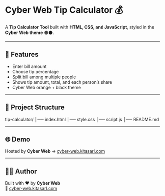 # Cyber Web Tip Calculator 💰

A **Tip Calculator Tool** built with **HTML, CSS, and JavaScript**, styled in the **Cyber Web theme** 🟠⚫.  

---

## 🚀 Features
- Enter bill amount
- Choose tip percentage
- Split bill among multiple people
- Shows tip amount, total, and each person’s share
- Cyber Web orange + black theme

---

## 📂 Project Structure
tip-calculator/
│── index.html
│── style.css
│── script.js
│── README.md


---

## 🌐 Demo
Hosted by **Cyber Web** → [cyber-web.kitasarl.com](https://cyber-web.kitasarl.com)

---

## 👨‍💻 Author
Built with ❤️ by **Cyber Web**  
🔗 [cyber-web.kitasarl.com](https://cyber-web.kitasarl.com)
